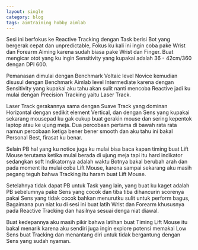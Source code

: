 ```yaml
---
layout: single
category: blog
tags: aimtraining hobby aimlab
---
```

Sesi ini berfokus ke Reactive Tracking dengan Task berisi Bot yang bergerak cepat dan unpredictable, Fokus ku kali ini ingin coba pake Wrist dan Forearm Aiming karena sudah biasa pake Wrist dan Finger. 
Buat mengicar otot yang ku ingin Sensitivity yang kupakai adalah 36 - 42cm/360 dengan DPI 600.

Pemanasan dimulai dengan Benchmark Voltaic level Novice kemudian disusul dengan Benchmark Aimlab level Intermediate karena dengan Sensitivity yang kupakai aku tahu akan sulit nanti mencoba Reactive jadi ku mulai dengan Precision Tracking yaitu Laser Track.

Laser Track gerakannya sama dengan Suave Track yang dominan Horizontal dengan sedikit element Vertical, dan dengan Sens yang kupakai sekarang mousepad ku gak cukup buat gerakin mouse dan sering kepentok laptop atau ke ujung meja. Dua percobaan pertama di bawah rata rata namun percobaan ketiga bener bener smooth dan aku tahu ini bakal Personal Best, firasat ku benar.

Selain PB hal yang ku notice juga ku mulai bisa baca kapan timing buat Lift Mouse terutama ketika mulai berada di ujung meja tapi itu hard indikator sedangkan soft Indikatornya adalah waktu Botnya bakal berubah arah dan pada moment itu mulai coba Lift Mouse, karena sampai sekarang aku masih pegang teguh bahwa Tracking itu haram buat Lift Mouse.

Setelahnya tidak dapat PB untuk Task yang lain, yang buat ku kaget adalah PB sebelumnya pake Sens yang cocok dan tiba tiba dihancurin scorenya pakai Sens yang tidak cocok bahkan menurutku sulit untuk perform bagus, Bagaimana pun niat ku di sesi ini buat latih Wrist dan Forearm khususnya pada Reactive Tracking dan hasilnya sesuai denga niat diawal.

Buat kedepannya aku masih pikir bahwa latihan buat Timing Lift Mouse itu bakal menarik karena aku sendiri juga ingin explore potensi memakai Low Sens buat Tracking dan menantang diri untuk tidak bergantung dengan Sens yang sudah nyaman.
